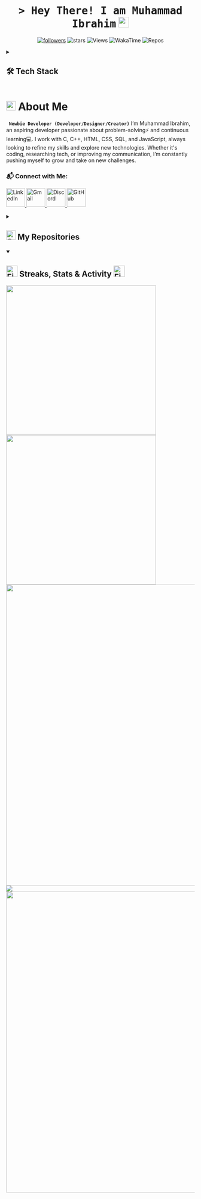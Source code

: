 <!-- Header Animated Image BEGIN -->
<p align="center"> 
  <h1 align="center">
    <samp>&gt; Hey There! I am <b>Muhammad Ibrahim</b></samp>
  <img src="https://media.giphy.com/media/hvRJCLFzcasrR4ia7z/giphy.gif" width="28">
</h1>
<!--
![Landing Image](https://github.com/maybethemuhammadibrahim/Website-Portfolio/blob/main/src/assets/img/logo/welcome.png)
</p>
<!-- Header Animated Image END -->
<!-- Social badges section -->
<!-- Badges with custom icons - https://github.com/DenverCoder1/custom-icon-badges -->
<!-- View counter - https://komarev.com -->
<!-- https://custom-icon-badges.demolab.com-->


<p align="center">
  <a href="https://github.com/maybethemuhammadibrahim?tab=followers">
    <img alt="followers" title="Follow me on Github" src="https://custom-icon-badges.demolab.com/github/followers/maybethemuhammadibrahim?color=FF0000&style=for-the-badge&logo=person-add&labelColor=000000&logoColor=white&label=Follow"/></a>
    <img alt="stars" title="stars" src="https://custom-icon-badges.demolab.com/github/stars/maybethemuhammadibrahim?logo=star&style=for-the-badge&color=FF0000&labelColor=000000"/>
    <img alt="Views" title="Views" src="https://komarev.com/ghpvc/?username=maybethemuhammadibrahim&style=for-the-badge&color=00000F"/>
    <img alt="WakaTime" title="WakaTime" src="https://wakatime.com/badge/user/a7712081-caba-4e50-9f41-e59067e77902.svg?&logoColor=white&style=for-the-badge&color=00000F"/>
    <img alt="Repos" title="Repos" src="https://custom-icon-badges.demolab.com/badge/-maybethemuhammadibrahim.com-black?logo=package&logoColor=white&style=for-the-badge"/>
<p/>



<details>
  <summary><h2>🛠️ Tech Stack</h2></summary>

  <h3>Programming Languages & Web Development</h3>  
  <p>
    <img src="https://skillicons.dev/icons?i=c,cpp,python,js,html,css" height="50">
  </p>

  <h3>Tools & Technologies</h3>  
  <p>
    <img src="https://skillicons.dev/icons?i=github,vscode,linux,mysql,windows" height="50">
    <img src="https://upload.wikimedia.org/wikipedia/commons/0/04/ChatGPT_logo.svg" alt="ChatGPT" height="50">
  </p>

</details>


<!-- About Me Text BEGIN -->
# <img src="https://raw.githubusercontent.com/Tarikul-Islam-Anik/Animated-Fluent-Emojis/master/Emojis/Smilies/Grinning%20Cat.png" alt="Grinning Cat" width="25" height="25" /> About Me
**` Newbie Developer (Developer/Designer/Creator)`**
I’m Muhammad Ibrahim, an aspiring developer passionate about problem-solving⚡ and continuous learning💻. I work with C, C++, HTML, CSS, SQL, and JavaScript, always looking to refine my skills and explore new technologies. Whether it's coding, researching tech, or improving my communication, I’m constantly pushing myself to grow and take on new challenges.



<!-- About Me Text BEGIN -->
### 📬 Connect with Me:
  <p align="left">
    <a href="https://www.linkedin.com/in/muhammad-obaid-ullah-29b6b0323/" target="_blank">
      <img src="https://skillicons.dev/icons?i=linkedin" width="50" alt="LinkedIn" />
    </a>
    <a href="mailto:muhammadobaid103@gmail.com">
      <img src="https://skillicons.dev/icons?i=gmail" width="50" alt="Gmail" />
    </a>
    <a href="https://discord.com/users/1275831607550410886" target="_blank">
      <img src="https://skillicons.dev/icons?i=discord" width="50" alt="Discord" />
    </a>
    <a href="https://github.com/Obaid03" target="_blank">
      <img src="https://skillicons.dev/icons?i=github" width="50" alt="GitHub" />
    </a>
  </p>



<details>
  <summary><h2><img src="https://raw.githubusercontent.com/Tarikul-Islam-Anik/Animated-Fluent-Emojis/master/Emojis/Smilies/Smiling%20Cat%20with%20Heart-Eyes.png" alt="Smiling Cat with Heart-Eyes" width="25" height="25" />  My Repositories</h2></summary>

| 8-Bit ALU ( In Progress )                            | Airline Management System ( In Progress )                                    | Grocery Store Website Frontend                                |
| ------------------------------------------------------------ | ------------------------------------------------------------ | ------------------------------------------------------------ |
| [![Repository]([https://github.com/maybethemuhammadibrahim/NextJS-Portify](https://github.com/maybethemuhammadibrahim/DLD_Project))]([https://github.com/maybethemuhammadibrahim/NextJS-Portify](https://github.com/maybethemuhammadibrahim/DLD_Project)) | [![Repository](https://github.com/maybethemuhammadibrahim/Airline_Management_System)](https://github.com/maybethemuhammadibrahim/RetroVerse-Batocera-Theme) | [![Showcase](https://github.com/maybethemuhammadibrahim/GamingScrapper/blob/main/Showcase_Github.png)](https://github.com/maybethemuhammadibrahim/GamePriceTracker) |

</details>





<details open>  
  <summary><h2><img src="https://user-images.githubusercontent.com/74038190/216122041-518ac897-8d92-4c6b-9b3f-ca01dcaf38ee.png" alt="Fire Emoji" width="30" height="30"> Streaks, Stats & Activity <img src="https://user-images.githubusercontent.com/74038190/216122041-518ac897-8d92-4c6b-9b3f-ca01dcaf38ee.png" alt="Fire Emoji" width="30" height="30"></h2></summary>
    <!-- https://github.com/anuraghazra/github-readme-stats // Github Stats-->
  <img align="center" width="400" src="https://github-readme-stats.vercel.app/api?username=maybethemuhammadibrahim&hide_border=true&title_color=FFFFFF&show_icons=true&icon_color=FF0000&ring_color=FF0000&bg_color=000000&text_color=FFFFFF&rank_icon=github" />
    <!-- https://github.com/DenverCoder1/github-readme-streak-stats // Streaks Stats -->
    <img align="center" width="400" src="https://github-readme-streak-stats-eight.vercel.app/?user=maybethemuhammadibrahim&theme=highcontrast&currStreakNum=FF0000&fire=FF0000&card_height=205&currStreakLabel=FF0000&ring=FF0000&border=000000" />
    <br/>
    <!-- https://github.com/Ashutosh00710/github-readme-activity-graph // Graph-Koordinaten -->
<img width="805" src="https://github-readme-activity-graph.vercel.app/graph?username=maybethemuhammadibrahim&theme=high-contrast&hide_border=true&area_color=FF0000&area=true&point=FF0000&line=FF0000&" />
    <!-- https://github.com/anuraghazra/github-readme-stats // Most Used Language-->
    <img align="center" src="https://github-readme-stats.vercel.app/api/top-langs/?username=maybethemuhammadibrahim&layout=compact&text_color=FFFFFF&bg_color=000000&card_width=805&hide_border=true&title_color=FF0000" />
    <br/>
    <!-- https://github.com/anuraghazra/github-readme-stats // WakaTime Stats-->
<img align="center" width="805" src="https://github-readme-stats.vercel.app/api/wakatime?username=gylansalih&theme=midnight-purple&card_width=805&title_color=FF0000&bg_color=000000&layout=default&hide_border=true&text_color=FFFFFF" />
</p>
</details>


